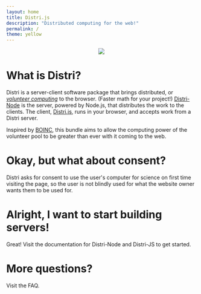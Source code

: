 ```yaml
---
layout: home
title: Distri.js
description: "Distributed computing for the web!"
permalink: /
theme: yellow
---
```


<center><img src="http://imgur.com/IlZcJ5z.gif"></center>

# What is Distri?

Distri is a server-client software package that brings distributed, or [*volunteer computing*](https://en.wikipedia.org/wiki/Volunteer_computing) to the browser. (Faster math for your project!) [Distri-Node](https://github.com/Flarp/Distri-Node) is the server, powered by Node.js, that distributes the work to the clients. The client, [Distri.js](https://github.com/Flarp/Distri-JS), runs in your browser, and accepts work from a Distri server.

Inspired by [BOINC](http://boinc.berkeley.edu/), this bundle aims to allow the computing power of the volunteer pool to be greater than ever with it coming to the web.

# Okay, but what about consent?

Distri asks for consent to use the user's computer for science on first time visiting the page, so the user is not blindly used for what the website owner wants them to be used for.

# Alright, I want to start building servers!

Great! Visit the documentation for Distri-Node and Distri-JS to get started.

# More questions?

Visit the FAQ.

